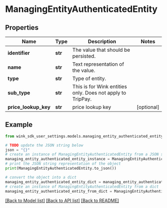 # ManagingEntityAuthenticatedEntity


## Properties

Name | Type | Description | Notes
------------ | ------------- | ------------- | -------------
**identifier** | **str** | The value that should be persisted. | 
**name** | **str** | Text representation of the value. | 
**type** | **str** | Type of entity. | 
**sub_type** | **str** | This is for Wink entities only. Does not apply to TripPay. | 
**price_lookup_key** | **str** | price lookup key | [optional] 

## Example

```python
from wink_sdk_user_settings.models.managing_entity_authenticated_entity import ManagingEntityAuthenticatedEntity

# TODO update the JSON string below
json = "{}"
# create an instance of ManagingEntityAuthenticatedEntity from a JSON string
managing_entity_authenticated_entity_instance = ManagingEntityAuthenticatedEntity.from_json(json)
# print the JSON string representation of the object
print(ManagingEntityAuthenticatedEntity.to_json())

# convert the object into a dict
managing_entity_authenticated_entity_dict = managing_entity_authenticated_entity_instance.to_dict()
# create an instance of ManagingEntityAuthenticatedEntity from a dict
managing_entity_authenticated_entity_from_dict = ManagingEntityAuthenticatedEntity.from_dict(managing_entity_authenticated_entity_dict)
```
[[Back to Model list]](../README.md#documentation-for-models) [[Back to API list]](../README.md#documentation-for-api-endpoints) [[Back to README]](../README.md)


